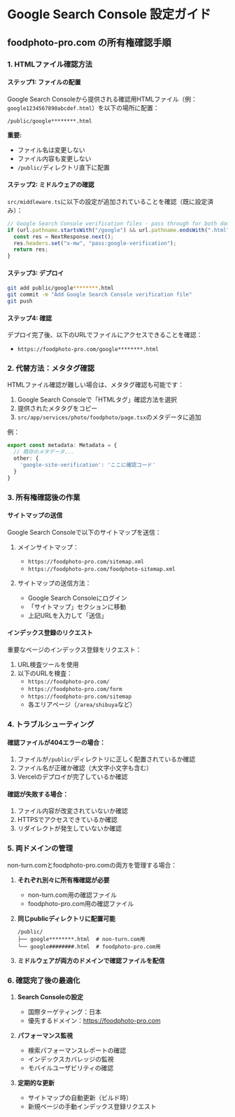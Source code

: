 # Google Search Console 設定ガイド

## foodphoto-pro.com の所有権確認手順

### 1. HTMLファイル確認方法

#### ステップ1: ファイルの配置
Google Search Consoleから提供される確認用HTMLファイル（例：`google1234567890abcdef.html`）を以下の場所に配置：

```
/public/google********.html
```

**重要:** 
- ファイル名は変更しない
- ファイル内容も変更しない
- `/public/`ディレクトリ直下に配置

#### ステップ2: ミドルウェアの確認
`src/middleware.ts`に以下の設定が追加されていることを確認（既に設定済み）：
```typescript
// Google Search Console verification files - pass through for both domains
if (url.pathname.startsWith("/google") && url.pathname.endsWith(".html")) {
  const res = NextResponse.next();
  res.headers.set("x-mw", "pass:google-verification");
  return res;
}
```

#### ステップ3: デプロイ
```bash
git add public/google********.html
git commit -m "Add Google Search Console verification file"
git push
```

#### ステップ4: 確認
デプロイ完了後、以下のURLでファイルにアクセスできることを確認：
- `https://foodphoto-pro.com/google********.html`

### 2. 代替方法：メタタグ確認

HTMLファイル確認が難しい場合は、メタタグ確認も可能です：

1. Google Search Consoleで「HTMLタグ」確認方法を選択
2. 提供されたメタタグをコピー
3. `src/app/services/photo/foodphoto/page.tsx`のメタデータに追加

例：
```typescript
export const metadata: Metadata = {
  // 既存のメタデータ...
  other: {
    'google-site-verification': 'ここに確認コード'
  }
}
```

### 3. 所有権確認後の作業

#### サイトマップの送信
Google Search Consoleで以下のサイトマップを送信：

1. メインサイトマップ：
   - `https://foodphoto-pro.com/sitemap.xml`
   - `https://foodphoto-pro.com/foodphoto-sitemap.xml`

2. サイトマップの送信方法：
   - Google Search Consoleにログイン
   - 「サイトマップ」セクションに移動
   - 上記URLを入力して「送信」

#### インデックス登録のリクエスト
重要なページのインデックス登録をリクエスト：
1. URL検査ツールを使用
2. 以下のURLを検査：
   - `https://foodphoto-pro.com/`
   - `https://foodphoto-pro.com/form`
   - `https://foodphoto-pro.com/sitemap`
   - 各エリアページ（`/area/shibuya`など）

### 4. トラブルシューティング

#### 確認ファイルが404エラーの場合：
1. ファイルが`/public/`ディレクトリに正しく配置されているか確認
2. ファイル名が正確か確認（大文字小文字も含む）
3. Vercelのデプロイが完了しているか確認

#### 確認が失敗する場合：
1. ファイル内容が改変されていないか確認
2. HTTPSでアクセスできているか確認
3. リダイレクトが発生していないか確認

### 5. 両ドメインの管理

non-turn.comとfoodphoto-pro.comの両方を管理する場合：

1. **それぞれ別々に所有権確認が必要**
   - non-turn.com用の確認ファイル
   - foodphoto-pro.com用の確認ファイル

2. **同じpublicディレクトリに配置可能**
   ```
   /public/
   ├── google********.html  # non-turn.com用
   └── google########.html  # foodphoto-pro.com用
   ```

3. **ミドルウェアが両方のドメインで確認ファイルを配信**

### 6. 確認完了後の最適化

1. **Search Consoleの設定**
   - 国際ターゲティング：日本
   - 優先するドメイン：https://foodphoto-pro.com

2. **パフォーマンス監視**
   - 検索パフォーマンスレポートの確認
   - インデックスカバレッジの監視
   - モバイルユーザビリティの確認

3. **定期的な更新**
   - サイトマップの自動更新（ビルド時）
   - 新規ページの手動インデックス登録リクエスト